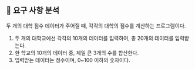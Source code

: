 ## 🐧 요구 사항 분석

두 개의 대학 점수 데이터가 주어질 때, 각각의 대학의 점수를 계산하는 프로그램이다.

1. 두 개의 대학교에선 각각의 10개의 데이터를 입력하여, 총 20개의 데이터를 입력받는다.
2. 한 학교의 10개의 데이터 중, 제일 큰 3개의 수를 합산한다.
3. 입력받는 데이터는 정수이며, 0~100 이하의 숫자이다.
